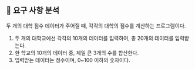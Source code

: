 ## 🐧 요구 사항 분석

두 개의 대학 점수 데이터가 주어질 때, 각각의 대학의 점수를 계산하는 프로그램이다.

1. 두 개의 대학교에선 각각의 10개의 데이터를 입력하여, 총 20개의 데이터를 입력받는다.
2. 한 학교의 10개의 데이터 중, 제일 큰 3개의 수를 합산한다.
3. 입력받는 데이터는 정수이며, 0~100 이하의 숫자이다.
